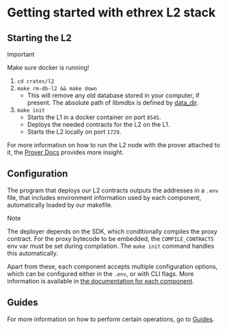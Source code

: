 # Getting started with ethrex L2 stack

## Starting the L2

> [!IMPORTANT]
> Make sure docker is running!

1. `cd crates/l2`
2. `make rm-db-l2 && make down`
   - This will remove any old database stored in your computer, if present. The absolute path of libmdbx is defined by [data_dir](https://docs.rs/dirs/latest/dirs/fn.data_dir.html).
3. `make init`
   - Starts the L1 in a docker container on port `8545`.
   - Deploys the needed contracts for the L2 on the L1.
   - Starts the L2 locally on port `1729`.

For more information on how to run the L2 node with the prover attached to it, the [Prover Docs](../l2/prover.md) provides more insight.

## Configuration

The program that deploys our L2 contracts outputs the addresses in a `.env` file, that includes environment information used by each component, automatically loaded by our makefile.

> [!NOTE]
> The deployer depends on the SDK, which conditionally compiles the proxy contract. For the proxy bytecode to be embedded, the `COMPILE_CONTRACTS` env var must be set during compilation.
> The `make init` command handles this automatically.

Apart from these, each component accepts multiple configuration options, which can be configured either in the `.env`, or with CLI flags.
More information is available in [the documentation for each component](../l2/components.md).

## Guides

For more information on how to perform certain operations, go to [Guides](../l2/guides).
